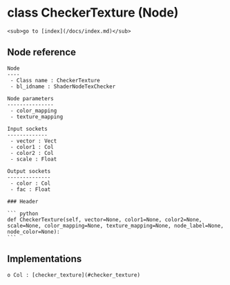 # class CheckerTexture (Node)

    <sub>go to [index](/docs/index.md)</sub>
    
## Node reference

    Node
    ----
     - Class name : CheckerTexture
     - bl_idname : ShaderNodeTexChecker
    
    Node parameters
    ---------------
     - color_mapping
     - texture_mapping
    
    Input sockets
    -------------
     - vector : Vect
     - color1 : Col
     - color2 : Col
     - scale : Float
    
    Output sockets
    --------------
     - color : Col
     - fac : Float
    
    ### Header

    ``` python
    def CheckerTexture(self, vector=None, color1=None, color2=None, scale=None, color_mapping=None, texture_mapping=None, node_label=None, node_color=None):
    ```
    
## Implementations

    o Col : [checker_texture](#checker_texture) 
    
    